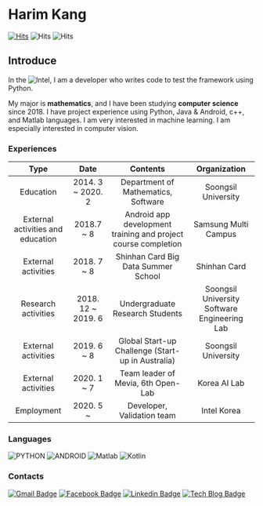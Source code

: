 # Harim Kang

[![Hits](https://hits.seeyoufarm.com/api/count/incr/badge.svg?url=https%3A%2F%2Fgithub.com%2Fharimkang)](https://hits.seeyoufarm.com) ![Hits](https://img.shields.io/github/followers/harimkang?label=Follow) ![Hits](https://img.shields.io/github/last-commit/harimkang/real-time-style-transfer-opencv)

## Introduce
In the ![Intel](https://img.shields.io/badge/-Intel%20Korea-0071C5?style=flat-square&logo=intel&logoColor=white), I am a developer who writes code to test the framework using Python.

 My major is **mathematics**, and I have been studying **computer science** since 2018. I have project experience using Python, Java & Android, c++, and Matlab languages. I am very interested in machine learning. I am especially interested in computer vision.

### Experiences

| Type | Date | Contents | Organization |
|:--------:|:--------:|:--------:|:--------:|
| Education | 2014. 3 ~ 2020. 2 | Department of Mathematics, Software |Soongsil University|
| External activities and education | 2018.7 ~ 8 | Android app development training and project course completion | Samsung Multi Campus|
| External activities | 2018. 7 ~ 8 | Shinhan Card Big Data Summer School | Shinhan Card |
| Research activities | 2018. 12 ~ 2019. 6 | Undergraduate Research Students | Soongsil University Software Engineering Lab |
| External activities | 2019. 6 ~ 8 | Global Start-up Challenge (Start-up in Australia) | Soongsil University |
| External activities | 2020. 1 ~ 7 | Team leader of Mevia, 6th Open-Lab | Korea AI Lab |
| Employment | 2020. 5 ~ | Developer, Validation team | Intel Korea |

### Languages
![PYTHON](https://img.shields.io/badge/PYTHON-%E2%98%85%E2%98%85%E2%98%85%E2%98%85%E2%98%86-0696D7?style=plastic&logo=Python&logoColor=white) ![ANDROID](https://img.shields.io/badge/JAVA%20&%20ANDROID-%E2%98%85%E2%98%85%E2%98%85%E2%98%86%E2%98%86-3DDC84?style=plastic&logo=android&logoColor=white)  ![Matlab](https://img.shields.io/badge/Matlab-%E2%98%85%E2%98%85%E2%98%86%E2%98%86%E2%98%86-0076A8?style=plastic&logo=mathworks&logoColor=white) ![Kotlin](https://img.shields.io/badge/Kotlin-%E2%98%85%E2%98%85%E2%98%86%E2%98%86%E2%98%86-0095D5?style=plastic&logo=kotlin&logoColor=white)

### Contacts
[![Gmail Badge](https://img.shields.io/badge/Gmail-d14836?style=flat-square&logo=Gmail&logoColor=white&link=mailto:harimkang4422@gmail.com)](mailto:harimkang4422@gmail.com) [![Facebook Badge](https://img.shields.io/badge/facebook-1877f2?style=flat-square&logo=facebook&logoColor=white&link=https://www.facebook.com/harim.kang)](https://www.facebook.com/harim.kang) [![Linkedin Badge](https://img.shields.io/badge/-LinkedIn-blue?style=flat-square&logo=Linkedin&logoColor=white&link=https://www.linkedin.com/in/harim-kang-1bb974179)](https://www.linkedin.com/in/harim-kang-1bb974179) [![Tech Blog Badge](http://img.shields.io/badge/-Tech%20blog-black?style=flat-square&logo=github&link=https://davinci-ai.tistory.com/)](https://davinci-ai.tistory.com/)
